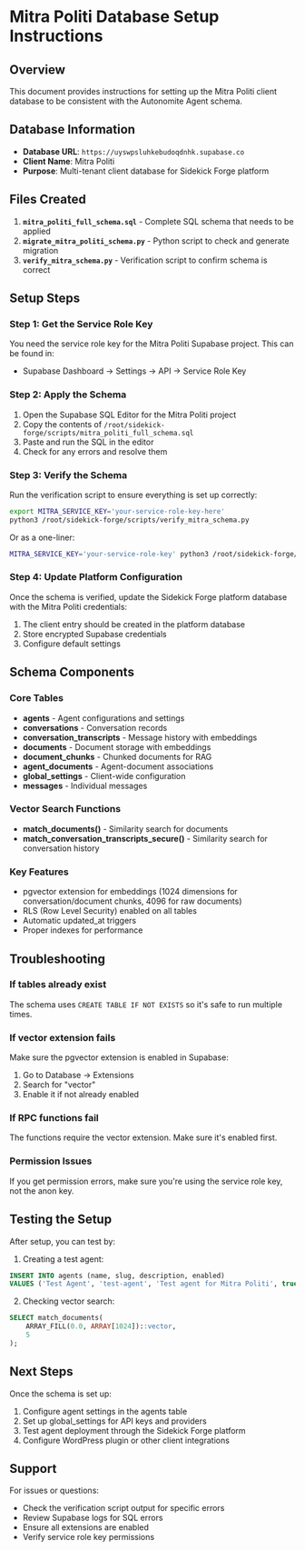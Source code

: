 # Mitra Politi Database Setup Instructions

## Overview
This document provides instructions for setting up the Mitra Politi client database to be consistent with the Autonomite Agent schema.

## Database Information
- **Database URL**: `https://uyswpsluhkebudoqdnhk.supabase.co`
- **Client Name**: Mitra Politi
- **Purpose**: Multi-tenant client database for Sidekick Forge platform

## Files Created
1. **`mitra_politi_full_schema.sql`** - Complete SQL schema that needs to be applied
2. **`migrate_mitra_politi_schema.py`** - Python script to check and generate migration
3. **`verify_mitra_schema.py`** - Verification script to confirm schema is correct

## Setup Steps

### Step 1: Get the Service Role Key
You need the service role key for the Mitra Politi Supabase project. This can be found in:
- Supabase Dashboard → Settings → API → Service Role Key

### Step 2: Apply the Schema
1. Open the Supabase SQL Editor for the Mitra Politi project
2. Copy the contents of `/root/sidekick-forge/scripts/mitra_politi_full_schema.sql`
3. Paste and run the SQL in the editor
4. Check for any errors and resolve them

### Step 3: Verify the Schema
Run the verification script to ensure everything is set up correctly:

```bash
export MITRA_SERVICE_KEY='your-service-role-key-here'
python3 /root/sidekick-forge/scripts/verify_mitra_schema.py
```

Or as a one-liner:
```bash
MITRA_SERVICE_KEY='your-service-role-key' python3 /root/sidekick-forge/scripts/verify_mitra_schema.py
```

### Step 4: Update Platform Configuration
Once the schema is verified, update the Sidekick Forge platform database with the Mitra Politi credentials:

1. The client entry should be created in the platform database
2. Store encrypted Supabase credentials
3. Configure default settings

## Schema Components

### Core Tables
- **agents** - Agent configurations and settings
- **conversations** - Conversation records
- **conversation_transcripts** - Message history with embeddings
- **documents** - Document storage with embeddings
- **document_chunks** - Chunked documents for RAG
- **agent_documents** - Agent-document associations
- **global_settings** - Client-wide configuration
- **messages** - Individual messages

### Vector Search Functions
- **match_documents()** - Similarity search for documents
- **match_conversation_transcripts_secure()** - Similarity search for conversation history

### Key Features
- pgvector extension for embeddings (1024 dimensions for conversation/document chunks, 4096 for raw documents)
- RLS (Row Level Security) enabled on all tables
- Automatic updated_at triggers
- Proper indexes for performance

## Troubleshooting

### If tables already exist
The schema uses `CREATE TABLE IF NOT EXISTS` so it's safe to run multiple times.

### If vector extension fails
Make sure the pgvector extension is enabled in Supabase:
1. Go to Database → Extensions
2. Search for "vector"
3. Enable it if not already enabled

### If RPC functions fail
The functions require the vector extension. Make sure it's enabled first.

### Permission Issues
If you get permission errors, make sure you're using the service role key, not the anon key.

## Testing the Setup

After setup, you can test by:

1. Creating a test agent:
```sql
INSERT INTO agents (name, slug, description, enabled)
VALUES ('Test Agent', 'test-agent', 'Test agent for Mitra Politi', true);
```

2. Checking vector search:
```sql
SELECT match_documents(
    ARRAY_FILL(0.0, ARRAY[1024])::vector,
    5
);
```

## Next Steps

Once the schema is set up:
1. Configure agent settings in the agents table
2. Set up global_settings for API keys and providers
3. Test agent deployment through the Sidekick Forge platform
4. Configure WordPress plugin or other client integrations

## Support

For issues or questions:
- Check the verification script output for specific errors
- Review Supabase logs for SQL errors
- Ensure all extensions are enabled
- Verify service role key permissions